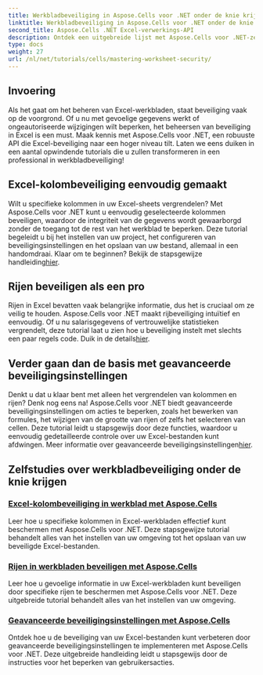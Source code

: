 ```yaml
---
title: Werkbladbeveiliging in Aspose.Cells voor .NET onder de knie krijgen
linktitle: Werkbladbeveiliging in Aspose.Cells voor .NET onder de knie krijgen
second_title: Aspose.Cells .NET Excel-verwerkings-API
description: Ontdek een uitgebreide lijst met Aspose.Cells voor .NET-zelfstudies. Leer werkbladbeveiliging onder de knie te krijgen met praktische, stapsgewijze handleidingen voor Excel-beveiliging.
type: docs
weight: 27
url: /nl/net/tutorials/cells/mastering-worksheet-security/
---
```

## Invoering

Als het gaat om het beheren van Excel-werkbladen, staat beveiliging vaak op de voorgrond. Of u nu met gevoelige gegevens werkt of ongeautoriseerde wijzigingen wilt beperken, het beheersen van beveiliging in Excel is een must. Maak kennis met Aspose.Cells voor .NET, een robuuste API die Excel-beveiliging naar een hoger niveau tilt. Laten we eens duiken in een aantal opwindende tutorials die u zullen transformeren in een professional in werkbladbeveiliging!

## Excel-kolombeveiliging eenvoudig gemaakt  
 Wilt u specifieke kolommen in uw Excel-sheets vergrendelen? Met Aspose.Cells voor .NET kunt u eenvoudig geselecteerde kolommen beveiligen, waardoor de integriteit van de gegevens wordt gewaarborgd zonder de toegang tot de rest van het werkblad te beperken. Deze tutorial begeleidt u bij het instellen van uw project, het configureren van beveiligingsinstellingen en het opslaan van uw bestand, allemaal in een handomdraai. Klaar om te beginnen? Bekijk de stapsgewijze handleiding[hier](./excel-column-protection/).

## Rijen beveiligen als een pro  
Rijen in Excel bevatten vaak belangrijke informatie, dus het is cruciaal om ze veilig te houden. Aspose.Cells voor .NET maakt rijbeveiliging intuïtief en eenvoudig. Of u nu salarisgegevens of vertrouwelijke statistieken vergrendelt, deze tutorial laat u zien hoe u beveiliging instelt met slechts een paar regels code. Duik in de details[hier](./protecting-rows/).

## Verder gaan dan de basis met geavanceerde beveiligingsinstellingen  
 Denkt u dat u klaar bent met alleen het vergrendelen van kolommen en rijen? Denk nog eens na! Aspose.Cells voor .NET biedt geavanceerde beveiligingsinstellingen om acties te beperken, zoals het bewerken van formules, het wijzigen van de grootte van rijen of zelfs het selecteren van cellen. Deze tutorial leidt u stapsgewijs door deze functies, waardoor u eenvoudig gedetailleerde controle over uw Excel-bestanden kunt afdwingen. Meer informatie over geavanceerde beveiligingsinstellingen[hier](./advanced-protection-settings/).

## Zelfstudies over werkbladbeveiliging onder de knie krijgen
### [Excel-kolombeveiliging in werkblad met Aspose.Cells](./excel-column-protection/)
Leer hoe u specifieke kolommen in Excel-werkbladen effectief kunt beschermen met Aspose.Cells voor .NET. Deze stapsgewijze tutorial behandelt alles van het instellen van uw omgeving tot het opslaan van uw beveiligde Excel-bestanden.
### [Rijen in werkbladen beveiligen met Aspose.Cells](./protecting-rows/)
Leer hoe u gevoelige informatie in uw Excel-werkbladen kunt beveiligen door specifieke rijen te beschermen met Aspose.Cells voor .NET. Deze uitgebreide tutorial behandelt alles van het instellen van uw omgeving.
### [Geavanceerde beveiligingsinstellingen met Aspose.Cells](./advanced-protection-settings/)
Ontdek hoe u de beveiliging van uw Excel-bestanden kunt verbeteren door geavanceerde beveiligingsinstellingen te implementeren met Aspose.Cells voor .NET. Deze uitgebreide handleiding leidt u stapsgewijs door de instructies voor het beperken van gebruikersacties.
